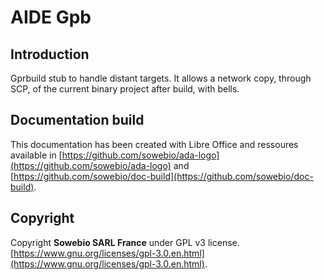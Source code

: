 # AIDE Gpb

## Introduction

Gprbuild stub to handle distant targets. It allows a network copy, through SCP, of the current binary project after build, with bells.

## Documentation build

This documentation has been created with Libre Office  and ressoures available in [https://github.com/sowebio/ada-logo](https://github.com/sowebio/ada-logo) and [https://github.com/sowebio/doc-build](https://github.com/sowebio/doc-build).

## Copyright

Copyright **Sowebio SARL France** under GPL v3 license.
[https://www.gnu.org/licenses/gpl-3.0.en.html](https://www.gnu.org/licenses/gpl-3.0.en.html).